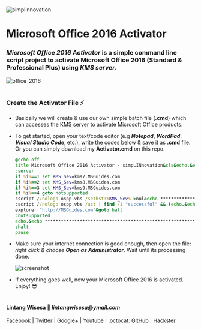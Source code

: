 #

![simplinnovation](https://4.bp.blogspot.com/-f7YxPyqHAzY/WJ6VnkvE0SI/AAAAAAAADTQ/0tDQPTrVrtMAFT-q-1-3ktUQT5Il9FGdQCLcB/s350/simpLINnovation1a.png)

# Microsoft Office 2016 Activator

### *__Microsoft Office 2016 Activator__* is a simple command line script project to activate Microsoft Office 2016 (Standard & Professional Plus) using *__KMS server__*.

![office_2016](https://upload.wikimedia.org/wikipedia/commons/thumb/4/42/Microsoft_Office_2013_logo_and_wordmark.svg/2000px-Microsoft_Office_2013_logo_and_wordmark.svg.png)

#

### **Create the Activator File** :zap:

- Basically we will create & use our own simple batch file (__.cmd__) which can accesses the KMS server to activate Microsoft Office products. 
- To get started, open your text/code editor (e.g **_Notepad_**, **_WordPad_**, **_Visual Studio Code_**, etc.), write the codes below & save it as **.cmd** file. Or you can simply download my **Activator.cmd** on this repo.

    ```cmd
    @echo off
    title Microsoft Office 2016 Activator - simpLINnovation&cls&echo.&echo ****************************************************************************&echo Microsoft Office 2016 Activator for FREE without any software!&echo Lintang Wisesa&echo simpLINnovation(c)2018 &echo.&echo.****************************************************************************&echo.&echo #This project is using KMS server.&echo.&echo #Supported products:&echo - Microsoft Office Standard 2016&echo - Microsoft Office Professional Plus 2016&echo.&(if exist "%ProgramFiles%\Microsoft Office\Office16\ospp.vbs" cd /d "%ProgramFiles%\Microsoft Office\Office16")&(if exist "%ProgramFiles(x86)%\Microsoft Office\Office16\ospp.vbs" cd /d "%ProgramFiles(x86)%\Microsoft Office\Office16")&(for /f %%x in ('dir /b ..\root\Licenses16\proplusvl_kms*.xrm-ms') do cscript ospp.vbs /inslic:"..\root\Licenses16\%%x" >nul)&(for /f %%x in ('dir /b ..\root\Licenses16\proplusvl_mak*.xrm-ms') do cscript ospp.vbs /inslic:"..\root\Licenses16\%%x" >nul)&echo.&echo ****************************************************************************&echo Activating your Microsoft Office...&echo.&cscript //nologo ospp.vbs /unpkey:WFG99 >nul&cscript //nologo ospp.vbs /unpkey:DRTFM >nul&cscript //nologo ospp.vbs /unpkey:BTDRB >nul&cscript //nologo ospp.vbs /unpkey:CPQVG >nul&cscript //nologo ospp.vbs /inpkey:XQNVK-8JYDB-WJ9W3-YJ8YR-WFG99 >nul&set i=1
    :server
    if %i%==1 set KMS_Sev=kms7.MSGuides.com
    if %i%==2 set KMS_Sev=kms8.MSGuides.com
    if %i%==3 set KMS_Sev=kms9.MSGuides.com
    if %i%==4 goto notsupported
    cscript //nologo ospp.vbs /sethst:%KMS_Sev% >nul&echo ****************************************************************************&echo.
    cscript //nologo ospp.vbs /act | find /i "successful" && (echo.&echo ****************************************************************************&echo.&echo #Facebook: https://www.facebook.com/lintangbagus&echo #Twitter: https://twitter.com/Lintang_Wisesa&echo #GitHub: https://github.com/LintangWisesa&echo #Youtube: https://www.youtube.com/user/lintangbagus&echo #Contact me at lintangwisesa@ymail.com&echo.&echo ****************************************************************************&echo.&choice /n /c YN /m "Done. Thank's for using me!" & if errorlevel 2 exit) || (echo The connection to my KMS server failed! Trying to connect to another one... & echo Please wait... & echo. & echo. & set /a i+=1 & goto server)
    explorer "http://MSGuides.com"&goto halt
    :notsupported
    echo.&echo ***************************************************************************=&echo Sorry! Your version is not supported.&echo Please try installing the latest version!
    :halt
    pause
    ```
- Make sure your internet connection is good enough, then open the file: _right click & choose **Open as Administrator**_.  Wait until its processing done.

    ![screenshot](https://raw.githubusercontent.com/LintangWisesa/Microsoft_Office_2016_Activator/master/Office_Activator.png)

- If everything goes well, now your Microsoft Office 2016 is activated. Enjoy! :sunglasses:

#

#### Lintang Wisesa :love_letter: _lintangwisesa@ymail.com_

[Facebook](https://www.facebook.com/lintangbagus) | 
[Twitter](https://twitter.com/Lintang_Wisesa) |
[Google+](https://plus.google.com/u/0/+LintangWisesa1) |
[Youtube](https://www.youtube.com/user/lintangbagus) | 
:octocat: [GitHub](https://github.com/LintangWisesa) |
[Hackster](https://www.hackster.io/lintangwisesa)

